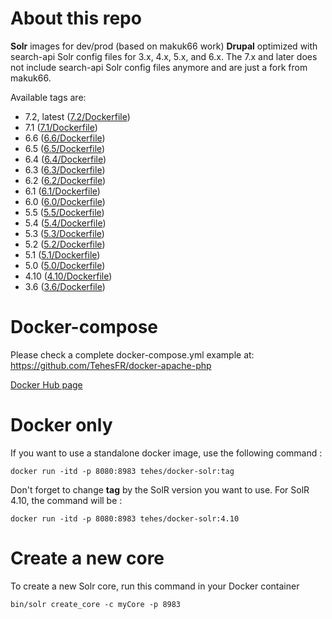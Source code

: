 # About this repo

**Solr** images for dev/prod (based on makuk66 work)
**Drupal** optimized with search-api Solr config files for 3.x, 4.x, 5.x, and 6.x.
The 7.x and later does not include search-api Solr config files anymore and are just a fork from makuk66.

Available tags are:
- 7.2, latest ([7.2/Dockerfile](https://github.com/TehesFR/docker-solr/tree/master/7.2/Dockerfile))
- 7.1 ([7.1/Dockerfile](https://github.com/TehesFR/docker-solr/tree/master/7.1/Dockerfile))
- 6.6 ([6.6/Dockerfile](https://github.com/TehesFR/docker-solr/tree/master/6.6/Dockerfile))
- 6.5 ([6.5/Dockerfile](https://github.com/TehesFR/docker-solr/tree/master/6.5/Dockerfile))
- 6.4 ([6.4/Dockerfile](https://github.com/TehesFR/docker-solr/tree/master/6.4/Dockerfile))
- 6.3 ([6.3/Dockerfile](https://github.com/TehesFR/docker-solr/tree/master/6.3/Dockerfile))
- 6.2 ([6.2/Dockerfile](https://github.com/TehesFR/docker-solr/tree/master/6.2/Dockerfile))
- 6.1 ([6.1/Dockerfile](https://github.com/TehesFR/docker-solr/tree/master/6.1/Dockerfile))
- 6.0 ([6.0/Dockerfile](https://github.com/TehesFR/docker-solr/tree/master/6.0/Dockerfile))
- 5.5 ([5.5/Dockerfile](https://github.com/TehesFR/docker-solr/tree/master/5.5/Dockerfile))
- 5.4 ([5.4/Dockerfile](https://github.com/TehesFR/docker-solr/tree/master/5.4/Dockerfile))
- 5.3 ([5.3/Dockerfile](https://github.com/TehesFR/docker-solr/tree/master/5.3/Dockerfile))
- 5.2 ([5.2/Dockerfile](https://github.com/TehesFR/docker-solr/tree/master/5.2/Dockerfile))
- 5.1 ([5.1/Dockerfile](https://github.com/TehesFR/docker-solr/tree/master/5.1/Dockerfile))
- 5.0 ([5.0/Dockerfile](https://github.com/TehesFR/docker-solr/tree/master/5.0/Dockerfile))
- 4.10 ([4.10/Dockerfile](https://github.com/TehesFR/docker-solr/tree/master/4.10/Dockerfile))
- 3.6 ([3.6/Dockerfile](https://github.com/TehesFR/docker-solr/tree/master/3.6/Dockerfile))

# Docker-compose

Please check a complete docker-compose.yml example at: https://github.com/TehesFR/docker-apache-php

[Docker Hub page](https://hub.docker.com/r/tehes/docker-solr/)

# Docker only

If you want to use a standalone docker image, use the following command : 

```
docker run -itd -p 8080:8983 tehes/docker-solr:tag
```
Don't forget to change **tag** by the SolR version you want to use. For SolR 4.10, the command will be : 

```
docker run -itd -p 8080:8983 tehes/docker-solr:4.10
```

# Create a new core

To create a new Solr core, run this command in your Docker container

```
bin/solr create_core -c myCore -p 8983
```
